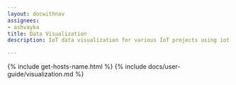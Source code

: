 ```yaml
---
layout: docwithnav
assignees:
- ashvayka
title: Data Visualization
description: IoT data visualization for various IoT projects using iot dashboards, dashboard widgets and real-time charts 

---
```


{% include get-hosts-name.html %}
{% include docs/user-guide/visualization.md %}

